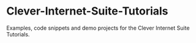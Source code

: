 # Clever-Internet-Suite-Tutorials
Examples, code snippets and demo projects for the Clever Internet Suite Tutorials.
